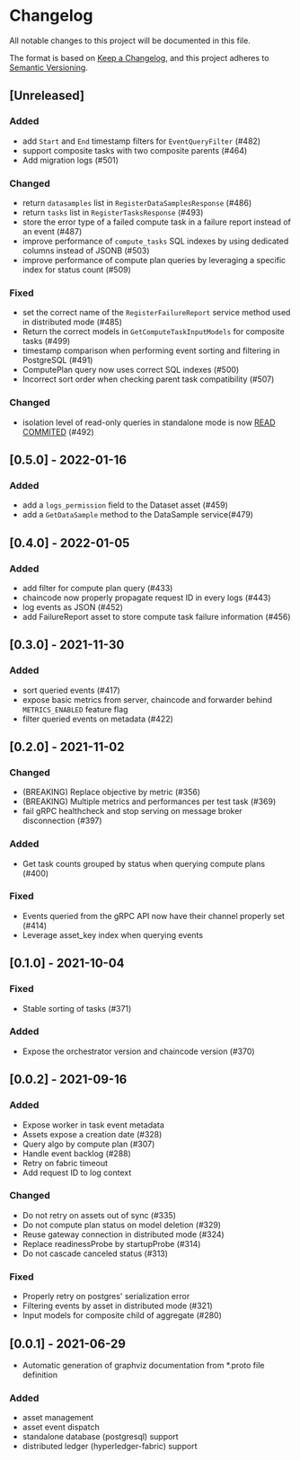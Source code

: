 # Changelog
All notable changes to this project will be documented in this file.

The format is based on [Keep a Changelog](https://keepachangelog.com/en/1.0.0/),
and this project adheres to [Semantic Versioning](https://semver.org/spec/v2.0.0.html).

## [Unreleased]

### Added
- add `Start` and `End` timestamp filters for `EventQueryFilter` (#482)
- support composite tasks with two composite parents (#464)
- Add migration logs (#501)

### Changed
- return `datasamples` list in `RegisterDataSamplesResponse` (#486)
- return `tasks` list in `RegisterTasksResponse` (#493)
- store the error type of a failed compute task in a failure report instead of an event (#487)
- improve performance of `compute_tasks` SQL indexes by using dedicated columns instead of JSONB (#503)
- improve performance of compute plan queries by leveraging a specific index for status count (#509)

### Fixed
- set the correct name of the `RegisterFailureReport` service method used in distributed mode (#485)
- Return the correct models in `GetComputeTaskInputModels` for composite tasks (#499)
- timestamp comparison when performing event sorting and filtering in PostgreSQL (#491)
- ComputePlan query now uses correct SQL indexes (#500)
- Incorrect sort order when checking parent task compatibility (#507)

### Changed
- isolation level of read-only queries in standalone mode is now [READ COMMITED](https://www.postgresql.org/docs/current/transaction-iso.html#XACT-READ-COMMITTED) (#492)

## [0.5.0] - 2022-01-16

### Added
- add a `logs_permission` field to the Dataset asset (#459)
- add a `GetDataSample` method to the DataSample service(#479)

## [0.4.0] - 2022-01-05

### Added
- add filter for compute plan query (#433)
- chaincode now properly propagate request ID in every logs (#443)
- log events as JSON (#452)
- add FailureReport asset to store compute task failure information (#456)

## [0.3.0] - 2021-11-30

### Added
- sort queried events (#417)
- expose basic metrics from server, chaincode and forwarder behind `METRICS_ENABLED` feature flag
- filter queried events on metadata (#422)

## [0.2.0] - 2021-11-02

### Changed
- (BREAKING) Replace objective by metric (#356)
- (BREAKING) Multiple metrics and performances per test task (#369)
- fail gRPC healthcheck and stop serving on message broker disconnection (#397)

### Added
- Get task counts grouped by status when querying compute plans (#400)

### Fixed
- Events queried from the gRPC API now have their channel properly set (#414)
- Leverage asset_key index when querying events

## [0.1.0] - 2021-10-04

### Fixed
- Stable sorting of tasks (#371)

### Added
- Expose the orchestrator version and chaincode version (#370)

## [0.0.2] - 2021-09-16

### Added
- Expose worker in task event metadata
- Assets expose a creation date (#328)
- Query algo by compute plan (#307)
- Handle event backlog (#288)
- Retry on fabric timeout
- Add request ID to log context

### Changed
- Do not retry on assets out of sync (#335)
- Do not compute plan status on model deletion (#329)
- Reuse gateway connection in distributed mode (#324)
- Replace readinessProbe by startupProbe (#314)
- Do not cascade canceled status (#313)

### Fixed
- Properly retry on postgres' serialization error
- Filtering events by asset in distributed mode (#321)
- Input models for composite child of aggregate (#280)

## [0.0.1] - 2021-06-29

- Automatic generation of graphviz documentation from *.proto file definition

### Added
- asset management
- asset event dispatch
- standalone database (postgresql) support
- distributed ledger (hyperledger-fabric) support
